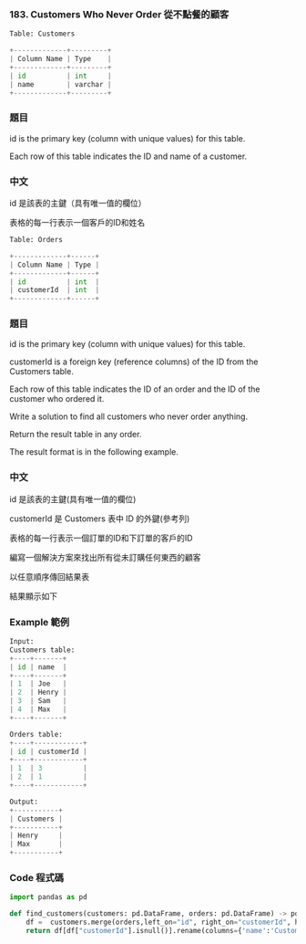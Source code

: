 ### 183. Customers Who Never Order 從不點餐的顧客

```py
Table: Customers

+-------------+---------+
| Column Name | Type    |
+-------------+---------+
| id          | int     |
| name        | varchar |
+-------------+---------+
```

### 題目

id is the primary key (column with unique values) for this table.

Each row of this table indicates the ID and name of a customer.

### 中文

id 是該表的主鍵（具有唯一值的欄位）

表格的每一行表示一個客戶的ID和姓名
 
```py
Table: Orders

+-------------+------+
| Column Name | Type |
+-------------+------+
| id          | int  |
| customerId  | int  |
+-------------+------+
```

### 題目

id is the primary key (column with unique values) for this table.

customerId is a foreign key (reference columns) of the ID from the Customers table.

Each row of this table indicates the ID of an order and the ID of the customer who ordered it.

Write a solution to find all customers who never order anything.

Return the result table in any order.

The result format is in the following example.
 
### 中文

id 是該表的主鍵(具有唯一值的欄位)

customerId 是 Customers 表中 ID 的外鍵(參考列)

表格的每一行表示一個訂單的ID和下訂單的客戶的ID

編寫一個解決方案來找出所有從未訂購任何東西的顧客

以任意順序傳回結果表

結果顯示如下
 
### Example 範例

```py
Input: 
Customers table:
+----+-------+
| id | name  |
+----+-------+
| 1  | Joe   |
| 2  | Henry |
| 3  | Sam   |
| 4  | Max   |
+----+-------+

Orders table:
+----+------------+
| id | customerId |
+----+------------+
| 1  | 3          |
| 2  | 1          |
+----+------------+

Output: 
+-----------+
| Customers |
+-----------+
| Henry     |
| Max       |
+-----------+
```

### Code 程式碼

```py
import pandas as pd

def find_customers(customers: pd.DataFrame, orders: pd.DataFrame) -> pd.DataFrame:
    df =  customers.merge(orders,left_on="id", right_on="customerId", how="left")
    return df[df["customerId"].isnull()].rename(columns={'name':'Customers'})[['Customers']]
```